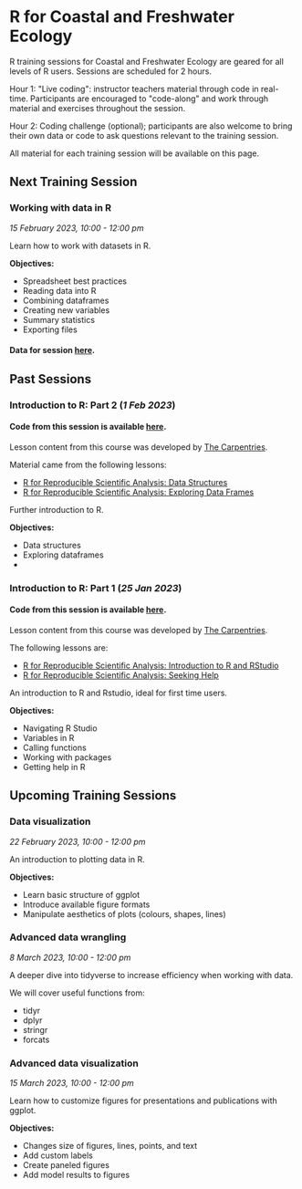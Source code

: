 # R for Coastal and Freshwater Ecology

R training sessions for Coastal and Freshwater Ecology are geared for all levels of R users. Sessions are scheduled for 2 hours. 

Hour 1: "Live coding": instructor teachers material through code in real-time. Participants are encouraged to "code-along" and work through material and exercises throughout the session. 

Hour 2: Coding challenge (optional); participants are also welcome to bring their own data or code to ask questions relevant to the training session.

All material for each training session will be available on this page. 

## Next Training Session 

### Working with data in R 
*15 February 2023, 10:00 - 12:00 pm* 
 
Learn how to work with datasets in R.  

**Objectives:** 
- Spreadsheet best practices 
- Reading data into R
- Combining dataframes 
- Creating new variables
- Summary statistics
- Exporting files 

#### Data for session [here](https://github.com/eageissinger/R-CAFE/tree/main/data/).

## Past Sessions

### Introduction to R: Part 2 (*1 Feb 2023*)
#### Code from this session is available [here](https://github.com/eageissinger/R-CAFE/tree/main/IntroR).

Lesson content from this course was developed by [The Carpentries](https://carpentries.org). 

Material came from the following lessons: 
- [R for Reproducible Scientific Analysis: Data Structures](https://swcarpentry.github.io/r-novice-gapminder/04-data-structures-part1/index.html) 
- [R for Reproducible Scientific Analysis: Exploring Data Frames](https://swcarpentry.github.io/r-novice-gapminder/05-data-structures-part2/index.html) 

Further introduction to R. 

**Objectives:**
- Data structures 
- Exploring dataframes 
- 
### Introduction to R: Part 1 (*25 Jan 2023*)
#### Code from this session is available [here](https://github.com/eageissinger/R-CAFE/tree/main/IntroR). 

Lesson content from this course was developed by [The Carpentries](https://carpentries.org). 

The following lessons are: 
- [R for Reproducible Scientific Analysis: Introduction to R and RStudio](https://swcarpentry.github.io/r-novice-gapminder/01-rstudio-intro/index.html) 
- [R for Reproducible Scientific Analysis: Seeking Help](https://swcarpentry.github.io/r-novice-gapminder/03-seeking-help/index.html) 

An introduction to R and Rstudio, ideal for first time users. 

**Objectives:** 
- Navigating R Studio 
- Variables in R 
- Calling functions 
- Working with packages 
- Getting help in R 

## Upcoming Training Sessions 

### Data visualization 
*22 February 2023, 10:00 - 12:00 pm* 

An introduction to plotting data in R. 

**Objectives:** 
- Learn basic structure of ggplot 
- Introduce available figure formats 
- Manipulate aesthetics of plots (colours, shapes, lines) 

### Advanced data wrangling 
*8 March 2023, 10:00 - 12:00 pm* 

A deeper dive into tidyverse to increase efficiency when working with data. 

We will cover useful functions from: 
- tidyr 
- dplyr 
- stringr 
- forcats 

### Advanced data visualization  
*15 March 2023, 10:00 - 12:00 pm* 

Learn how to customize figures for presentations and publications with ggplot. 

**Objectives:** 
- Changes size of figures, lines, points, and text 
- Add custom labels 
- Create paneled figures 
- Add model results to figures 

